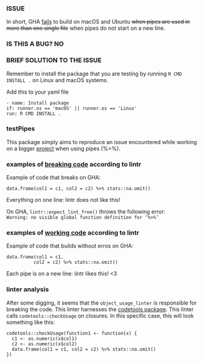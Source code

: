 ### ISSUE
In short, 
GHA [fails](https://github.com/informalr/informalr/actions/runs/442815899)
to build on macOS and Ubuntu ~~when pipes are used in more than one single file~~
when pipes do not start on a new line.
### IS THIS A BUG? NO
### BRIEF SOLUTION TO THE ISSUE
Remember to install the package that you are testing by running
```R CMD INSTALL .``` on Linux and macOS systems.

Add this to your yaml file
```
- name: Install package
if: runner.os == 'macOS' || runner.os == 'Linux'
run: R CMD INSTALL .
```

### testPipes

This package simply aims to reproduce an issue encountered while working
on a bigger [project](https://github.com/informalr/informalr/)
when using pipes (%>%).

### examples of [breaking code](https://github.com/janclod/testPipes/tree/bad_pipe) according to lintr
Example of code that breaks on GHA:
```
data.frame(col1 = c1, col2 = c2) %>% stats::na.omit()
```
Everything on one line: lintr does not like this!

On GHA, `lintr::expect_lint_free()` throws the following error:  
```Warning: no visible global function definition for ‘%>%’```

### examples of [working code](https://github.com/janclod/testPipes/tree/good_pipe) according to lintr 
Example of code that builds without erros on GHA:
```
data.frame(col1 = c1,
          col2 = c2) %>% stats::na.omit()
```
Each pipe is on a new line: lintr likes this! <3

### linter analysis
After some digging, it seems that the ```object_usage_linter``` is responsible for
breaking the code. This linter harnesses the [codetools package](https://cran.r-project.org/package=codetools).
This linter calls ```codetools::checkUsage``` on closures.
In this specific case, this will look something like this:
```
codetools::checkUsage(function1 <- function(x) {
  c1 <- as.numeric(x$col1)
  c2 <- as.numeric(x$col2)
  data.frame(col1 = c1, col2 = c2) %>% stats::na.omit()
})
```
